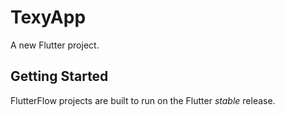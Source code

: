 # TexyApp

A new Flutter project.

## Getting Started

FlutterFlow projects are built to run on the Flutter _stable_ release.
